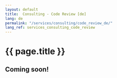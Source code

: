 ```yaml
---
layout: default
title:  Consulting - Code Review [de]
lang: de
permalink: "/services/consulting/code_review_de/"
lang_ref: services_consulting_code_review
---
```

# {{ page.title }}
## Coming soon!

